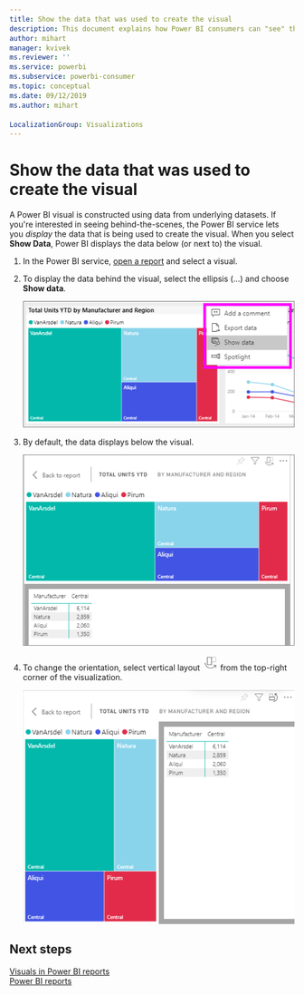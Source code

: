 ```yaml
---
title: Show the data that was used to create the visual
description: This document explains how Power BI consumers can "see" the data used to create a visual.
author: mihart
manager: kvivek
ms.reviewer: ''
ms.service: powerbi
ms.subservice: powerbi-consumer
ms.topic: conceptual
ms.date: 09/12/2019
ms.author: mihart

LocalizationGroup: Visualizations
---
```

# Show the data that was used to create the visual

A Power BI visual is constructed using data from underlying datasets. If you're interested in seeing behind-the-scenes, the Power BI service lets you *display* the data that is being used to create the visual. When you select **Show Data**, Power BI displays the data below (or next to) the visual.


1. In the Power BI service, [open a report](end-user-report-open.md) and select a visual.  
2. To display the data behind the visual, select the ellipsis (...) and choose **Show data**.
   
   ![select Show data](./media/end-user-show-data/power-bi-explore-show-data-newer.png)
3. By default, the data displays below the visual.
   
   ![visual and data vertical display](./media/end-user-show-data/power-bi-show-data-new.png)

4. To change the orientation, select vertical layout ![layout icon](media/end-user-show-data/power-bi-vertical-icon-new.png) from the top-right corner of the visualization.
   
   ![visual and data horizontal display](./media/end-user-show-data/power-bi-show-data-rotate.png)

## Next steps
[Visuals in Power BI reports](../visuals/power-bi-report-visualizations.md)    
[Power BI reports](end-user-reports.md)    
